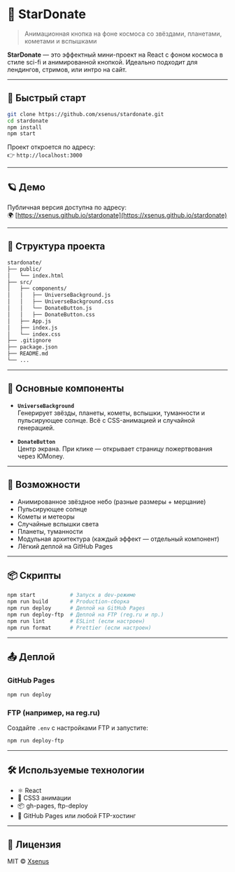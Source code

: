 # 🌌 StarDonate

> Анимационная кнопка на фоне космоса со звёздами, планетами, кометами и вспышками

**StarDonate** — это эффектный мини-проект на React с фоном космоса в стиле sci-fi и анимированной кнопкой. Идеально подходит для лендингов, стримов, или интро на сайт.

---

## 🚀 Быстрый старт

```bash
git clone https://github.com/xsenus/stardonate.git
cd stardonate
npm install
npm start
```

Проект откроется по адресу:  
👉 `http://localhost:3000`

---

## 🪐 Демо

Публичная версия доступна по адресу:  
🌍 [https://xsenus.github.io/stardonate](https://xsenus.github.io/stardonate)

---

## 📁 Структура проекта

```bash
stardonate/
├── public/
│   └── index.html
├── src/
│   ├── components/
│   │   ├── UniverseBackground.js
│   │   ├── UniverseBackground.css
│   │   └── DonateButton.js
│   │   ├── DonateButton.css
│   ├── App.js
│   ├── index.js
│   └── index.css
├── .gitignore
├── package.json
├── README.md
└── ...
```

---

## 🧩 Основные компоненты

- **`UniverseBackground`**  
  Генерирует звёзды, планеты, кометы, вспышки, туманности и пульсирующее солнце. Всё с CSS-анимацией и случайной генерацией.

- **`DonateButton`**  
  Центр экрана. При клике — открывает страницу пожертвования через ЮMoney.

---

## 🌠 Возможности

- Анимированное звёздное небо (разные размеры + мерцание)
- Пульсирующее солнце
- Кометы и метеоры
- Случайные вспышки света
- Планеты, туманности
- Модульная архитектура (каждый эффект — отдельный компонент)
- Лёгкий деплой на GitHub Pages

---

## 📦 Скрипты

```bash
npm start           # Запуск в dev-режиме
npm run build       # Production-сборка
npm run deploy      # Деплой на GitHub Pages
npm run deploy-ftp  # Деплой на FTP (reg.ru и пр.)
npm run lint        # ESLint (если настроен)
npm run format      # Prettier (если настроен)
```

---

## 📤 Деплой

### GitHub Pages

```bash
npm run deploy
```

### FTP (например, на reg.ru)

Создайте `.env` с настройками FTP и запустите:

```bash
npm run deploy-ftp
```

---

## 🛠 Используемые технологии

- ⚛️ React
- 🎨 CSS3 анимации
- 📦 gh-pages, ftp-deploy
- 🚀 GitHub Pages или любой FTP-хостинг

---

## 📄 Лицензия

MIT © [Xsenus](https://github.com/xsenus)
